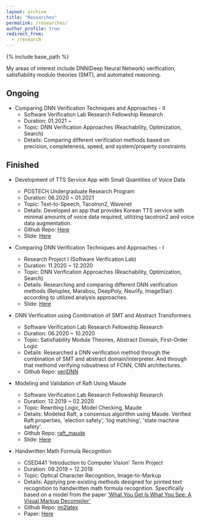 ```yaml
---
layout: archive
title: "Researches"
permalink: /researches/
author_profile: true
redirect_from:
  - /research
---
```


{% include base_path %}

My areas of interest include DNN(Deep Neural Network) verification, satisfiability modulo theories (SMT), and automated reasoning.

Ongoing
-------
* Comparing DNN Verification Techniques and Approaches - II
  * Software Verification Lab Research Fellowship Research
  * Duration: 01.2021 ~
  * Topic: DNN Verification Approaches (Reachability, Optimization, Search)
  * Details: Comparing different verification methods based on precision, completeness, speed, and system/property constraints


Finished
--------
* Development of TTS Service App with Small Quantities of Voice Data
  * POSTECH Undergraduate Research Program
  * Duration: 06.2020 ~ 01.2021
  * Topic: Text-to-Speech, Tacotron2, Wavenet
  * Details: Developed an app that provides Korean TTS service with minimal amounts of voice data required, utilizing tacotron2 and voice data augmentation.
  * Github Repo: [Here](https://github.com/shchae7/UGRP)
  * Slide: [Here]({{site.baseurl}}/pdfs/UGRP_final_poster.pdf)


* Comparing DNN Verification Techniques and Approaches - I
  * Research Project I (Software Verification Lab)
  * Duration: 11.2020 ~ 12.2020
  * Topic: DNN Verification Approaches (Reachability, Optimization, Search)
  * Details: Researching and comparing different DNN verification methods (Reluplex, Marabou, DeepPoly, Neurify, ImageStar) according to utilized analysis approaches.
  * Slide: [Here]({{site.baseurl}}/pdfs/3_Final_Report.pdf)


* DNN Verification using Combination of SMT and Abstract Transformers
  * Software Verification Lab Research Fellowship Research
  * Duration: 06.2020 ~ 10.2020
  * Topic: Satisfiability Module Theories, Abstract Domain, First-Order Logic
  * Details: Researched a DNN verification method through the combination of SMT and abstract domain/interpreter. And through that methond verifying robustness of FCNN, CNN architectures.
  * Github Repo: [veriDNN](https://github.com/shchae7/veriDNN)


* Modeling and Validation of Raft Using Maude
  * Software Verification Lab Research Fellowship Research
  * Duration: 12.2019 ~ 02.2020
  * Topic: Rewriting Logic, Model Checking, Maude
  * Details: Modeled Raft, a consensus algorithm using Maude. Verified Raft properties, 'election safety', 'log matching', 'state machine safety'.
  * Github Repo: [raft_maude](https://github.com/shchae7/raft_maude)
  * Slide: [Here]({{site.baseurl}}/pdfs/modeling-and-validation-of-raft-using-maude.pdf)


* Handwritten Math Formula Recognition
  * CSED441 'Introduction to Computer Vision' Term Project
  * Duration: 09.2019 ~ 12.2019
  * Topic: Optical Character Recognition, Image-to-Markup
  * Details: Applying pre-existing methods designed for printed text recognition to handwritten math formula recognition. Specifically based on a model from the paper ['What You Get Is What You See: A Visual Markup Decompiler'](https://arxiv.org/pdf/1609.04938v1.pdf)
  * Github Repo: [im2latex](https://github.com/shchae7/im2latex)
  * Paper: [Here]({{site.baseurl}}/pdfs/handwritten-math-formula-recogntion.pdf)